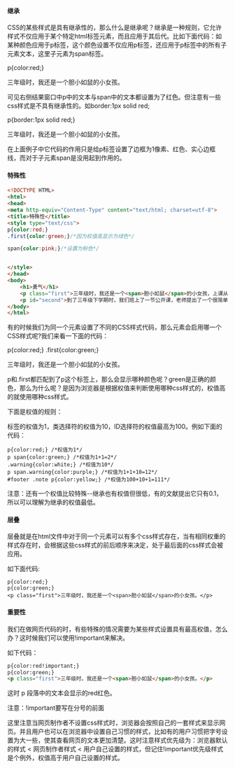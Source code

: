 #### 继承

CSS的某些样式是具有继承性的，那么什么是继承呢？继承是一种规则，它允许样式不仅应用于某个特定html标签元素，而且应用于其后代。比如下面代码：如某种颜色应用于p标签，这个颜色设置不仅应用p标签，还应用于p标签中的所有子元素文本，这里子元素为span标签。

p{color:red;}

<p>三年级时，我还是一个<span>胆小如鼠</span>的小女孩。</p>
可见右侧结果窗口中p中的文本与span中的文本都设置为了红色。但注意有一些css样式是不具有继承性的。如border:1px solid red;

p{border:1px solid red;}

<p>三年级时，我还是一个<span>胆小如鼠</span>的小女孩。</p>
在上面例子中它代码的作用只是给p标签设置了边框为1像素、红色、实心边框线，而对于子元素span是没用起到作用的。

#### 特殊性
```html
<!DOCTYPE HTML>
<html>
<head>
<meta http-equiv="Content-Type" content="text/html; charset=utf-8">
<title>特殊性</title>
<style type="text/css">
p{color:red;}
.first{color:green;}/*因为权值高显示为绿色*/

span{color:pink;}/*设置为粉色*/


</style>
</head>
<body>
    <h1>勇气</h1>
    <p class="first">三年级时，我还是一个<span>胆小如鼠</span>的小女孩，上课从来不敢回答老师提出的问题，生怕回答错了老师会批评我。就一直没有这个勇气来回答老师提出的问题。学校举办的活动我也没勇气参加。</p>
    <p id="second">到了三年级下学期时，我们班上了一节公开课，老师提出了一个很简单的问题，班里很多同学都举手了，甚至成绩比我差很多的，也举手了，还说着："我来，我来。"我环顾了四周，就我没有举手。</p>
</body>
</html>
```
有的时候我们为同一个元素设置了不同的CSS样式代码，那么元素会启用哪一个CSS样式呢?我们来看一下面的代码：

p{color:red;}
.first{color:green;}
<p class="first">三年级时，我还是一个<span>胆小如鼠</span>的小女孩。</p>
p和.first都匹配到了p这个标签上，那么会显示哪种颜色呢？green是正确的颜色，那么为什么呢？是因为浏览器是根据权值来判断使用哪种css样式的，权值高的就使用哪种css样式。

下面是权值的规则：

标签的权值为1，类选择符的权值为10，ID选择符的权值最高为100。例如下面的代码：
```
p{color:red;} /*权值为1*/
p span{color:green;} /*权值为1+1=2*/
.warning{color:white;} /*权值为10*/
p span.warning{color:purple;} /*权值为1+1+10=12*/
#footer .note p{color:yellow;} /*权值为100+10+1=111*/
```
注意：还有一个权值比较特殊--继承也有权值但很低，有的文献提出它只有0.1，所以可以理解为继承的权值最低。

#### 层叠

层叠就是在html文件中对于同一个元素可以有多个css样式存在，当有相同权重的样式存在时，会根据这些css样式的前后顺序来决定，处于最后面的css样式会被应用。

如下面代码:
```thml
p{color:red;}
p{color:green;}
<p class="first">三年级时，我还是一个<span>胆小如鼠</span>的小女孩。</p>

```

#### 重要性
我们在做网页代码的时，有些特殊的情况需要为某些样式设置具有最高权值，怎么办？这时候我们可以使用!important来解决。

如下代码：
```html
p{color:red!important;}
p{color:green;}
<p class="first">三年级时，我还是一个<span>胆小如鼠</span>的小女孩。</p>
```
这时 p 段落中的文本会显示的red红色。

注意：!important要写在分号的前面

这里注意当网页制作者不设置css样式时，浏览器会按照自己的一套样式来显示网页。并且用户也可以在浏览器中设置自己习惯的样式，比如有的用户习惯把字号设置为大一些，使其查看网页的文本更加清楚。这时注意样式优先级为：浏览器默认的样式 < 网页制作者样式 < 用户自己设置的样式，但记住!important优先级样式是个例外，权值高于用户自己设置的样式。